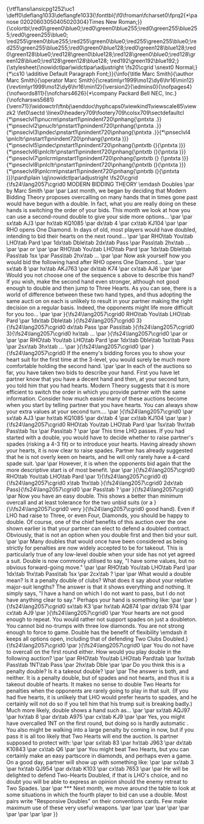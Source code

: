 {\rtf1\ansi\ansicpg1252\uc1 \deff0\deflang1033\deflangfe1033{\fonttbl{\f0\froman\fcharset0\fprq2{\*\panose 02020603050405020304}Times New Roman;}}{\colortbl;\red0\green0\blue0;\red0\green0\blue255;\red0\green255\blue255;\red0\green255\blue0;
\red255\green0\blue255;\red255\green0\blue0;\red255\green255\blue0;\red255\green255\blue255;\red0\green0\blue128;\red0\green128\blue128;\red0\green128\blue0;\red128\green0\blue128;\red128\green0\blue0;\red128\green128\blue0;\red128\green128\blue128;
\red192\green192\blue192;}{\stylesheet{\nowidctlpar\widctlpar\adjustright \fs20\cgrid \snext0 Normal;}{\*\cs10 \additive Default Paragraph Font;}}{\info{\title Marc Smith}{\author Marc Smith}{\operator Marc Smith}{\creatim\yr1999\mo12\dy6\hr16\min12}
{\revtim\yr1999\mo12\dy6\hr16\min12}{\version2}{\edmins0}{\nofpages4}{\nofwords811}{\nofchars4626}{\*\company Packard Bell NEC, Inc.}{\nofcharsws5681}{\vern71}}\widowctrl\ftnbj\aenddoc\hyphcaps0\viewkind1\viewscale85\viewzk2 \fet0\sectd 
\linex0\headery709\footery709\colsx709\sectdefaultcl {\*\pnseclvl1\pnucrm\pnstart1\pnindent720\pnhang{\pntxta .}}{\*\pnseclvl2\pnucltr\pnstart1\pnindent720\pnhang{\pntxta .}}{\*\pnseclvl3\pndec\pnstart1\pnindent720\pnhang{\pntxta .}}{\*\pnseclvl4
\pnlcltr\pnstart1\pnindent720\pnhang{\pntxta )}}{\*\pnseclvl5\pndec\pnstart1\pnindent720\pnhang{\pntxtb (}{\pntxta )}}{\*\pnseclvl6\pnlcltr\pnstart1\pnindent720\pnhang{\pntxtb (}{\pntxta )}}{\*\pnseclvl7\pnlcrm\pnstart1\pnindent720\pnhang{\pntxtb (}
{\pntxta )}}{\*\pnseclvl8\pnlcltr\pnstart1\pnindent720\pnhang{\pntxtb (}{\pntxta )}}{\*\pnseclvl9\pnlcrm\pnstart1\pnindent720\pnhang{\pntxtb (}{\pntxta )}}\pard\plain \qj\nowidctlpar\adjustright \fs20\cgrid {\fs24\lang2057\cgrid0 MODERN BIDDING THEORY 
\emdash  Doubles
\par by Marc Smith
\par 
\par Last month, we began by deciding that Modern Bidding Theory proposes overcalling on many hands that in times gone past would have begun with a double. In fact, what you are really doing on these hands is switching the order of your bids.
 This month we look at how you can use a second-round double to give your side more options...
\par 
\par sx\tab AJ3
\par hx\tab KQ1085
\par dx\tab 4
\par cx\tab KJ104
\par 
\par RHO opens One Diamond. In days of old, most players would have doubled, intending to bid their hearts on the next round...
\par 
\par RHO\tab You\tab LHO\tab Pard
\par 1dx\tab Dble\tab 2dx\tab Pass
\par Pass\tab 2hx\tab ...
\par 
\par or
\par 
\par RHO\tab You\tab LHO\tab Pard
\par 1dx\tab Dble\tab Pass\tab 1sx
\par Pass\tab 2hx\tab ...
\par 
\par Now ask yourself how you would bid the following hand after RHO opens One Diamond...
\par 
\par sx\tab 8
\par hx\tab AKJ763
\par dx\tab K74
\par cx\tab AJ6
\par 
\par Would you not choose one of the sequence
s above to describe this hand? If you wish, make the second hand even stronger, although not good enough to double and then jump to Three Hearts. As you can see, there is a world of difference between these two hand types, and thus adopting the same aucti
on on each is unlikely to result in your partner making the right decision on a regular basis. Indeed, the opponents might life more difficult for you too...
\par 
\par }{\fs24\lang2057\cgrid0 RHO\tab You\tab LHO\tab Pard
\par 1dx\tab Dble\tab }{\fs24\lang2057\cgrid0 3}{\fs24\lang2057\cgrid0 dx\tab Pass
\par Pass\tab }{\fs24\lang2057\cgrid0 3}{\fs24\lang2057\cgrid0 hx\tab ...
\par }{\fs24\lang2057\cgrid0 
\par or
\par 
\par RHO\tab You\tab LHO\tab Pard
\par 1dx\tab Dble\tab 1sx\tab Pass
\par 2sx\tab 3hx\tab ...
\par }{\fs24\lang2057\cgrid0 
\par }{\fs24\lang2057\cgrid0 If the enemy's bidding forces you to show your heart suit for the first time at the 3-level, you would surely be much more comfortable holding the second hand.
\par 
\par In each of the auctions so far, you have taken two bids to describe your hand. First you have let partner know that you have a decent hand and then, at your second turn, you told him that you had hearts. Modern Theory suggests that it is 
more efficient to switch the order in which you provide partner with the same information. Consider how much easier many of these auctions
 become when you start by telling partner that you have hearts. You can always show your extra values at your second turn....
\par }{\fs24\lang2057\cgrid0 
\par sx\tab AJ3
\par hx\tab KQ1085
\par dx\tab 4
\par cx\tab KJ104
\par 
\par }{\fs24\lang2057\cgrid0 RHO\tab You\tab LHO\tab Pard
\par 1sx\tab 1hx\tab Pass\tab 1sx
\par Pass\tab ?
\par 
\par This time LHO passes. If you had started with a double, you would have to decide whether to raise partner's spades (risking a 4-3 fit) or to introduce your hearts.  Having already shown your hearts, it is now 
clear to raise spades. Partner has already suggested that he is not overly keen on hearts, and he will only rarely have a 4-card spade suit.
\par 
\par However, it is when the opponents bid again that the more descriptive start is of most benefit.
\par 
\par }{\fs24\lang2057\cgrid0 RHO\tab You\tab LHO\tab Pard
\par 1}{\fs24\lang2057\cgrid0 d}{\fs24\lang2057\cgrid0 x\tab 1hx\tab }{\fs24\lang2057\cgrid0 2dx\tab Pass}{\fs24\lang2057\cgrid0 
\par Pass\tab ?
\par }{\fs24\lang2057\cgrid0 
\par Now you have an easy double. This shows a better than minimum overcall and at least tolerance for the two unbid suits (or a }{\i\fs24\lang2057\cgrid0 very }{\fs24\lang2057\cgrid0 good hand). Even if LHO 
had raise to Three, or even Four, Diamonds, you should be happy to double. Of course, one of the chief benefits of this auction over the one shown earlier is that your partner can elect to defend a doubled contract. 
Obviously, that is not an option when you double first and then bid your suit.
\par 
\par Many doubles that would once have been considered as being strictly for penalties are now widely accepted to be for takeout. This is particularly true of any low-level double when your side has not yet agreed a suit. 
Double is now commonly utilised to say, "I have some values, but no obvious forward-going move."
\par 
\par RHO\tab You\tab LHO\tab Pard
\par 1dx\tab 1hx\tab Pass\tab 1sx
\par 2cx\tab ?
\par 
\par What would a double mean? Is it a penalty double of clubs? What does it say about your relative major-suit lengths? The answer is that it shows everything and nothing. It simply says, "I have a hand on 
which I do not want to pass, but I do not have anything clear to say." Perhaps your hand is something like:
\par 
\par }{\fs24\lang2057\cgrid0 sx\tab K3
\par hx\tab AQ874
\par dx\tab 974
\par cx\tab AJ9
\par }{\fs24\lang2057\cgrid0 
\par Your hearts are not good enough to repeat. You would rather not support spades on just a doubleton. You cannot bid no-trumps with three low diamonds. You are not strong enough to force to game. Double has the benefit of flexibility \emdash 
 it keeps all options open, including that of defending Two Clubs Doubled.}{\fs24\lang2057\cgrid0 
\par }{\fs24\lang2057\cgrid0 
\par You do not have to overcall on the first round either. How would you play double in the following auction?
\par 
\par RHO\tab You\tab LHO\tab Pard\tab 
\par 1sx\tab Pass\tab 1NT\tab Pass
\par 2hx\tab Dble
\par 
\par Do you think this is a penalty double? Is it a takeout double?
\par 
\par The answer is both, and neither. It is a penalty double, but of spades and not hearts, and thus it is a takeout double of hearts. It makes no sense to double Two Hearts for penalties when the opponents are rarely going to play in that suit. (If you had
 five hearts, it is unlikely that LHO would prefer hearts to spades, and he certainly will not do so if you tell him that his trump suit is breaking badly.) Much more likely, double shows a hand such as...
\par 
\par sx\tab AQJ97
\par hx\tab 8
\par dx\tab A975
\par cx\tab KJ9
\par 
\par Yes, you might have overcalled 1NT on the first round, but doing so is hardly automatic
. You also might be walking into a large penalty by coming in now, but if you pass it is all too likely that Two Hearts will end the auction. Is partner supposed to protect with:
\par 
\par sx\tab 83
\par hx\tab J963
\par dx\tab K10843
\par cx\tab Q6
\par 
\par You might beat Two Hearts, but you can certainly make an easy partscore in diamonds, and perhaps even a game. On a good day, partner will show up with something like:
\par 
\par sx\tab 3
\par hx\tab QJ954
\par dx\tab K103
\par cx\tab 7653
\par 
\par He will be delighted to defend Two-Hearts Doubled, if that is LHO's choice, and no doubt you will be able to express an opinion should the enemy retreat to Two Spades.
\par 
\par *** Next month, we move around the table to look at some situations in which the fourth player to bid can use a double. Most pairs write "Responsive Doubles" on their conventions cards. Few make maximum use of these very useful weapons.
\par 
\par 
\par 
\par 
\par 
\par 
\par 
\par 
\par 
\par }}